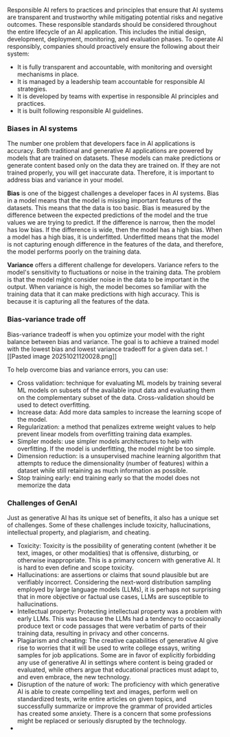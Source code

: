 Responsible AI refers to practices and principles that ensure that AI systems are transparent and trustworthy while mitigating potential risks and negative outcomes. These responsible standards should be considered throughout the entire lifecycle of an AI application. This includes the initial design, development, deployment, monitoring, and evaluation phases.
To operate AI responsibly, companies should proactively ensure the following about their system:

- It is fully transparent and accountable, with monitoring and oversight mechanisms in place.
- It is managed by a leadership team accountable for responsible AI strategies.
- It is developed by teams with expertise in responsible AI principles and practices.
- It is built following responsible AI guidelines.

### Biases in AI systems

The number one problem that developers face in AI applications is accuracy. Both traditional and generative AI applications are powered by models that are trained on datasets. These models can make predictions or generate content based only on the data they are trained on. If they are not trained properly, you will get inaccurate data. Therefore, it is important to address bias and variance in your model.

**Bias** is one of the biggest challenges a developer faces in AI systems. Bias in a model means that the model is missing important features of the datasets. This means that the data is too basic. Bias is measured by the difference between the expected predictions of the model and the true values we are trying to predict. If the difference is narrow, then the model has low bias. If the difference is wide, then the model has a high bias. When a model has a high bias, it is underfitted. Underfitted means that the model is not capturing enough difference in the features of the data, and therefore, the model performs poorly on the training data.

**Variance** offers a different challenge for developers. Variance refers to the model's sensitivity to fluctuations or noise in the training data. The problem is that the model might consider noise in the data to be important in the output. When variance is high, the model becomes so familiar with the training data that it can make predictions with high accuracy. This is because it is capturing all the features of the data.

### Bias-variance trade off
Bias-variance tradeoff is when you optimize your model with the right balance between bias and variance. The goal is to achieve a trained model with the lowest bias and lowest variance tradeoff for a given data set.
![[Pasted image 20251021120028.png]]

To help overcome bias and variance errors, you can use: 
- Cross validation: technique for evaluating ML models by training several ML models on subsets of the available input data and evaluating them on the complementary subset of the data. Cross-validation should be used to detect overfitting.
- Increase data: Add more data samples to increase the learning scope of the model.
- Regularization: a method that penalizes extreme weight values to help prevent linear models from overfitting training data examples.
- Simpler models: use simpler models architectures to help with overfitting. If the model is underfitting, the model might be too simple.
- Dimension reduction: is a unsupervised machine learning algorithm that attempts to reduce the dimensionality (number of features) within a dataset while still retaining as much information as possible. 
- Stop training early: end training early so that the model does not memorize the data


### Challenges of GenAI
Just as generative AI has its unique set of benefits, it also has a unique set of challenges. Some of these challenges include toxicity, hallucinations, intellectual property, and plagiarism, and cheating. 

- Toxicity: Toxicity is the possibility of generating content (whether it be text, images, or other modalities) that is offensive, disturbing, or otherwise inappropriate. This is a primary concern with generative AI. It is hard to even define and scope toxicity.
- Hallucinations: are assertions or claims that sound plausible but are verifiably incorrect. Considering the next-word distribution sampling employed by large language models (LLMs), it is perhaps not surprising that in more objective or factual use cases, LLMs are susceptible to hallucinations.
- Intellectual property: Protecting intellectual property was a problem with early LLMs. This was because the LLMs had a tendency to occasionally produce text or code passages that were verbatim of parts of their training data, resulting in privacy and other concerns.
- Plagiarism and cheating: The creative capabilities of generative AI give rise to worries that it will be used to write college essays, writing samples for job applications. Some are in favor of explicitly forbidding any use of generative AI in settings where content is being graded or evaluated, while others argue that educational practices must adapt to, and even embrace, the new technology.
- Disruption of the nature of work: The proficiency with which generative AI is able to create compelling text and images, perform well on standardized tests, write entire articles on given topics, and successfully summarize or improve the grammar of provided articles has created some anxiety. There is a concern that some professions might be replaced or seriously disrupted by the technology.
- 